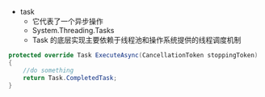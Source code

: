 
+ task
    + 它代表了一个异步操作
    + System.Threading.Tasks
    + Task 的底层实现主要依赖于线程池和操作系统提供的线程调度机制



```c#
protected override Task ExecuteAsync(CancellationToken stoppingToken)
{
    //do something
    return Task.CompletedTask;
}
```
